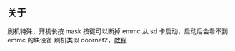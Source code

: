 ## 关于

刷机特殊，开机长按 mask 按键可以断掉 emmc 从 sd 卡启动，启动后会看不到 emmc 的块设备
刷机类似 doornet2，[教程](https://github.com/DHDAXCW/DoorNet2/blob/main/emmc.md)
